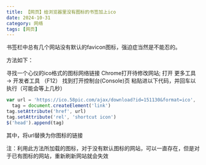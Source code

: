 ```yaml
---
title: 【网页】给浏览器里没有图标的书签加上ico
date: 2024-10-31
category: 网络
tags: [网页]
---
```


书签栏中总有几个网站没有默认的favicon图标，强迫症当然是不能忍的。

方法如下：

寻找一个心仪的ico格式的图标网络链接
Chrome打开待修改网站;
打开 更多工具 -> 开发者工具 （F12）
找到打开控制台(Console)页
粘贴进以下代码，并回车以执行（可能会等上几秒）

```javascript
var url = 'https://ico.58pic.com/ajax/download?id=151130&format=ico',
  tag = document.createElement('link')
tag.setAttribute('href', url)
tag.setAttribute('rel', 'shortcut icon')
$('head').append(tag)
```

其中，将url替换为你图标的链接

注：利用此方法所加载的图标，对于没有默认图标的网站，可以一直存在，但是对于已有图标的网站，重新刷新网站就会失效
